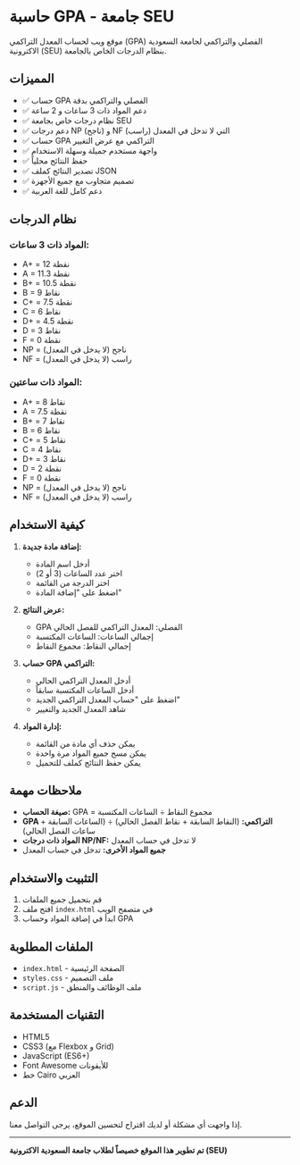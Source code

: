 # حاسبة GPA - جامعة SEU

موقع ويب لحساب المعدل التراكمي (GPA) الفصلي والتراكمي لجامعة السعودية الاكترونية  (SEU) بنظام الدرجات الخاص بالجامعة.

## المميزات

- ✅ حساب GPA الفصلي والتراكمي بدقة
- ✅ دعم المواد ذات 3 ساعات و 2 ساعة
- ✅ نظام درجات خاص بجامعة SEU
- ✅ دعم درجات NP (ناجح) و NF (راسب) التي لا تدخل في المعدل
- ✅ حساب GPA التراكمي مع عرض التغيير
- ✅ واجهة مستخدم جميلة وسهلة الاستخدام
- ✅ حفظ النتائج محلياً
- ✅ تصدير النتائج كملف JSON
- ✅ تصميم متجاوب مع جميع الأجهزة
- ✅ دعم كامل للغة العربية

## نظام الدرجات

### المواد ذات 3 ساعات:
- A+ = 12 نقطة
- A = 11.3 نقطة
- B+ = 10.5 نقطة
- B = 9 نقاط
- C+ = 7.5 نقطة
- C = 6 نقاط
- D+ = 4.5 نقطة
- D = 3 نقاط
- F = 0 نقطة
- NP = ناجح (لا يدخل في المعدل)
- NF = راسب (لا يدخل في المعدل)

### المواد ذات ساعتين:
- A+ = 8 نقاط
- A = 7.5 نقطة
- B+ = 7 نقاط
- B = 6 نقاط
- C+ = 5 نقاط
- C = 4 نقاط
- D+ = 3 نقاط
- D = 2 نقطة
- F = 0 نقطة
- NP = ناجح (لا يدخل في المعدل)
- NF = راسب (لا يدخل في المعدل)

## كيفية الاستخدام

1. **إضافة مادة جديدة:**
   - أدخل اسم المادة
   - اختر عدد الساعات (3 أو 2)
   - اختر الدرجة من القائمة
   - اضغط على "إضافة المادة"

2. **عرض النتائج:**
   - GPA الفصلي: المعدل التراكمي للفصل الحالي
   - إجمالي الساعات: الساعات المكتسبة
   - إجمالي النقاط: مجموع النقاط

3. **حساب GPA التراكمي:**
   - أدخل المعدل التراكمي الحالي
   - أدخل الساعات المكتسبة سابقاً
   - اضغط على "حساب المعدل التراكمي الجديد"
   - شاهد المعدل الجديد والتغيير

4. **إدارة المواد:**
   - يمكن حذف أي مادة من القائمة
   - يمكن مسح جميع المواد مرة واحدة
   - يمكن حفظ النتائج كملف للتحميل

## ملاحظات مهمة

- **صيغة الحساب:** GPA = مجموع النقاط ÷ الساعات المكتسبة
- **GPA التراكمي:** (النقاط السابقة + نقاط الفصل الحالي) ÷ (الساعات السابقة + ساعات الفصل الحالي)
- **المواد ذات درجات NP/NF:** لا تدخل في حساب المعدل
- **جميع المواد الأخرى:** تدخل في حساب المعدل

## التثبيت والاستخدام

1. قم بتحميل جميع الملفات
2. افتح ملف `index.html` في متصفح الويب
3. ابدأ في إضافة المواد وحساب GPA

## الملفات المطلوبة

- `index.html` - الصفحة الرئيسية
- `styles.css` - ملف التصميم
- `script.js` - ملف الوظائف والمنطق

## التقنيات المستخدمة

- HTML5
- CSS3 (مع Flexbox و Grid)
- JavaScript (ES6+)
- Font Awesome للأيقونات
- خط Cairo العربي

## الدعم

إذا واجهت أي مشكلة أو لديك اقتراح لتحسين الموقع، يرجى التواصل معنا.

---

**تم تطوير هذا الموقع خصيصاً لطلاب جامعة السعودية الاكترونية (SEU)** 